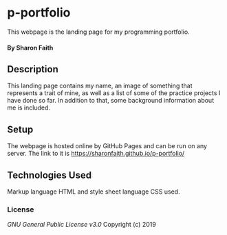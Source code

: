 # p-portfolio
This webpage is the landing page for my programming portfolio.
#### By **Sharon Faith**
## Description
This landing page contains my name, an image of something that represents a trait of mine, as well as a list of some of the practice projects I have done so far. In addition to that, some background information about me is included. 
## Setup
The webpage is hosted online by GitHub Pages and can be run on any server.
The link to it is https://sharonfaith.github.io/p-portfolio/
## Technologies Used
Markup language HTML and style sheet language CSS used.
### License
*GNU General Public License v3.0*
Copyright (c) 2019

